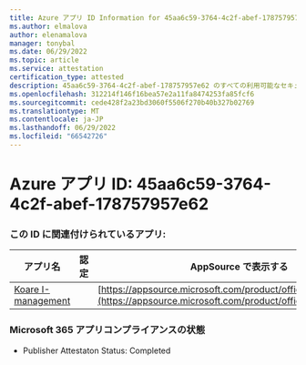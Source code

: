 ```yaml
---
title: Azure アプリ ID Information for 45aa6c59-3764-4c2f-abef-178757957e62
ms.author: elmalova
author: elenamalova
manager: tonybal
ms.date: 06/29/2022
ms.topic: article
ms.service: attestation
certification_type: attested
description: 45aa6c59-3764-4c2f-abef-178757957e62 のすべての利用可能なセキュリティとコンプライアンス情報。
ms.openlocfilehash: 312214f146f16bea57e2a11fa8474253fa85fcf6
ms.sourcegitcommit: cede428f2a23bd3060f5506f270b40b327b02769
ms.translationtype: MT
ms.contentlocale: ja-JP
ms.lasthandoff: 06/29/2022
ms.locfileid: "66542726"
---
```

# <a name="azure-app-id-45aa6c59-3764-4c2f-abef-178757957e62"></a>Azure アプリ ID: 45aa6c59-3764-4c2f-abef-178757957e62


### <a name="apps-associated-with-this-id"></a>この ID に関連付けられているアプリ:
| **アプリ名** | **認定** | **AppSource で表示する** |
|--------------|---------------|-----------------------|
| [Koare I-management](../forward/WA200004224.md) |  | [https://appsource.microsoft.com/product/office/WA200004224](https://appsource.microsoft.com/product/office/WA200004224) |

### <a name="microsoft-365-app-compliance-status"></a>Microsoft 365 アプリコンプライアンスの状態
- Publisher Attestaton Status: Completed
